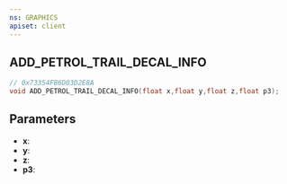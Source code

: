 ```yaml
---
ns: GRAPHICS
apiset: client
---
```

## ADD_PETROL_TRAIL_DECAL_INFO

```c
// 0x73354FB6D03D2E8A
void ADD_PETROL_TRAIL_DECAL_INFO(float x,float y,float z,float p3);
```


## Parameters
* **x**:
* **y**:
* **z**:
* **p3**: